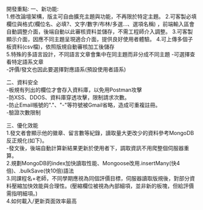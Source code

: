 開發重點:
一、新功能:  
1.修改論壇架構，版主可自由擴充主題與功能，不再限於特定主題。
2.可客製必填欄位與格式(欄位名、必填?、文字/數字/布林/多選...、選項名稱)  ，前端輸入區會自動調整介面，後端自動以此審核資料並儲存，不需工程師介入調整。
3.可客製顯示介面，因應不同主題呈現適合介面，提供良好使用者體驗。
4.可上傳多個子板資料(csv檔)，依照版規自動審核加工後儲存  
5.特殊的多語言設計，不同語言文章會集中在同主題而非分成不同主題
-可選擇查看特定語系文章  
-評價/發文也因此要選擇對應語系(預設使用者語系)  
  
二、資料安全  
-板規有列出的欄位才會存入資料庫，以免用Postman攻擊  
-防XSS、DDOS、資料庫穿透攻擊，限制請求次數。  
-防止Email帳號的"."、"-"等符號被Gmail省略，造成可重複註冊。  
-驗證次數限制  
  
三、優化效能  
1.發文者會顯示他的徽章、留言數等紀錄，讀取量大更改少的資料參考MongoDB反正規化(如下)。  
-發文後，後端自動計算新結果更新於使用者下，調取資訊不用爬整個伺服器重算。  
2.規劃MongoDB的index加快讀取性能、Mongoose改用.insertMany(快4倍)、.bulkSave(快10倍)語法  
3.同課程名+老師，不同學期應視為同個評價目標，伺服器讀取版規後，對部分資料壓縮加快效能與合理性。(壓縮欄位被視為內部細項，並非新的板塊，但給評價需指明細項。)  
4.如何載入/更新頁面效率最高  



